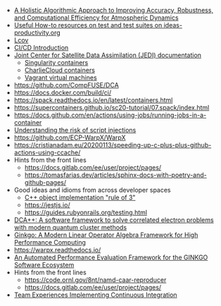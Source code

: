 <!-- testing-advanced-short -->
  * [A Holistic Algorithmic Approach to Improving Accuracy, Robustness, and Computational  Efficiency for Atmospheric Dynamics](https://doi.org/10.1137/19M128435X)
  * [Useful How-to resources on test and test suites on ideas-productivity.org](https://ideas-productivity.org/resources/howtos/)
  * [Lcov](http://ltp.sourceforge.net/coverage/lcov.php)
  * [CI/CD Introduction](https://docs.gitlab.com/ee/ci/introduction/)
  * [Joint Center for Satellite Data Assimilation (JEDI) documentation](https://jointcenterforsatellitedataassimilation-jedi-docs.readthedocs-hosted.com/)
    * [Singularity containers](https://jointcenterforsatellitedataassimilation-jedi-docs.readthedocs-hosted.com/en/1.3.0/using/jedi_environment/singularity.html)
    * [CharlieCloud containers](https://jointcenterforsatellitedataassimilation-jedi-docs.readthedocs-hosted.com/en/1.3.0/using/jedi_environment/charliecloud.html)
    * [Vagrant virtual machines](https://jointcenterforsatellitedataassimilation-jedi-docs.readthedocs-hosted.com/en/1.3.0/using/jedi_environment/vagrant.html)
  * <https://github.com/CompFUSE/DCA>
  * <https://docs.docker.com/build/ci/>
  * <https://spack.readthedocs.io/en/latest/containers.html>
  * <https://supercontainers.github.io/sc20-tutorial/07.spack/index.html>
  * <https://docs.github.com/en/actions/using-jobs/running-jobs-in-a-container>
  * [Understanding the risk of script injections](https://docs.github.com/en/actions/learn-github-actions/security-hardening-for-github-actions#understanding-the-risk-of-script-injections)
  * <https://github.com/ECP-WarpX/WarpX>
  * <https://cristianadam.eu/20200113/speeding-up-c-plus-plus-github-actions-using-ccache/>
  * Hints from the front lines
    * <https://docs.gitlab.com/ee/user/project/pages/>
    * <https://tomasfarias.dev/articles/sphinx-docs-with-poetry-and-github-pages/>
  * Good ideas and idioms from across developer spaces
    * [C++ object implementation "rule of 3"](https://en.cppreference.com/w/cpp/language/rule_of_three)
    * <https://jestjs.io/>
    * <https://guides.rubyonrails.org/testing.html>
  * [DCA++: A software framework to solve correlated electron problems with modern quantum cluster methods](https://doi.org/10.1016/j.cpc.2019.01.006)
  * [Ginkgo: A Modern Linear Operator Algebra Framework for High Performance Computing](https://doi.org/10.1145/3480935)
  * <https://warpx.readthedocs.io/>
  * [An Automated Performance Evaluation Framework for the GINKGO Software Ecosystem](https://icl.utk.edu/~hanzt/tmp/PerformanceDatabase.pdf)
  * Hints from the front lines
    * <https://code.ornl.gov/8nt/namd-caar-reproducer>
    * <https://docs.gitlab.com/ee/user/project/pages/>
  * [Team Experiences Implementing Continuous Integration](https://bssw.io/blog_posts/bright-spots-team-experiences-implementing-continuous-integration)

